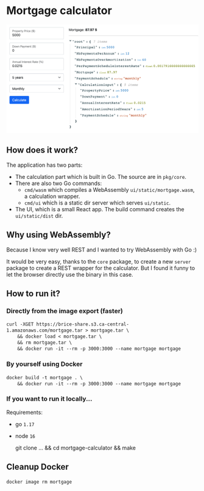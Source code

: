 
# Mortgage calculator

![screenshot](./screenshot-ui.png)

## How does it work?

The application has two parts:

* The calculation part which is built in Go. The source are in `pkg/core`.
* There are also two Go commands:
    * `cmd/wasm` which compiles a WebAssembly `ui/static/mortgage.wasm`, a calculation wrapper.
    * `cmd/ui` which is a static dir server which serves `ui/static`.
* The UI, which is a small React app. The build command creates the `ui/static/dist` dir. 

## Why using WebAssembly?

Because I know very well REST and I wanted to try WebAssembly with Go :)

It would be very easy, thanks to the `core` package, to create a new `server` package to create a REST wrapper for the calculator. But I found it funny to let the browser directly use the binary in this case.

## How to run it?

### Directly from the image export (faster)

```
curl -XGET https://brice-share.s3.ca-central-1.amazonaws.com/mortgage.tar > mortgage.tar \
    && docker load < mortgage.tar \
    && rm mortgage.tar \
    && docker run -it --rm -p 3000:3000 --name mortgage mortgage 
```

### By yourself using Docker

```
docker build -t mortgage . \
    && docker run -it --rm -p 3000:3000 --name mortgage mortgage
```

### If you want to run it locally...

Requirements:
* go `1.17`
* node `16`

    git clone ... && cd mortgage-calculator && make

## Cleanup Docker

    docker image rm mortgage